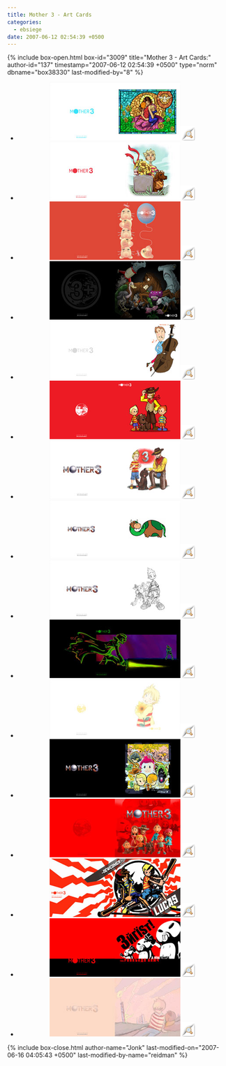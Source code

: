 ```yaml
---
title: Mother 3 - Art Cards
categories:
  - ebsiege
date: 2007-06-12 02:54:39 +0500
---
```

{% include box-open.html box-id="3009" title="Mother 3 - Art Cards:" author-id="137" timestamp="2007-06-12 02:54:39 +0500" type="norm" dbname="box38330" last-modified-by="8" %}
<div style="text-align: center;">
<ul class="thumbprevs">
<li><a href="../pdfs/m3_fanart_01.pdf"><img src="../thumbs/m3_fanart_01.jpg" /></a><a rel="lightbox[mailn]" href="../resized/m3_fanart_01.jpg"><img class="preview" src="../preview.png" title="Preview this card" /></a></li>
<li><a href="../pdfs/m3_fanart_02.pdf"><img src="../thumbs/m3_fanart_02.jpg" /></a><a rel="lightbox[mailn]" href="../resized/m3_fanart_02.jpg"><img class="preview" src="../preview.png" title="Preview this card" /></a></li>
<li><a href="../pdfs/m3_fanart_03.pdf"><img src="../thumbs/m3_fanart_03.jpg" /></a><a rel="lightbox[mailn]" href="../resized/m3_fanart_03.jpg"><img class="preview" src="../preview.png" title="Preview this card" /></a></li>
<li><a href="../pdfs/m3_fanart_04.pdf"><img src="../thumbs/m3_fanart_04.jpg" /></a><a rel="lightbox[mailn]" href="../resized/m3_fanart_04.jpg"><img class="preview" src="../preview.png" title="Preview this card" /></a></li>
<li><a href="../pdfs/m3_fanart_05.pdf"><img src="../thumbs/m3_fanart_05.jpg" /></a><a rel="lightbox[mailn]" href="../resized/m3_fanart_05.jpg"><img class="preview" src="../preview.png" title="Preview this card" /></a></li>
<li><a href="../pdfs/m3_fanart_06.pdf"><img src="../thumbs/m3_fanart_06.jpg" /></a><a rel="lightbox[mailn]" href="../resized/m3_fanart_06.jpg"><img class="preview" src="../preview.png" title="Preview this card" /></a></li>
<li><a href="../pdfs/m3_fanart_07.pdf"><img src="../thumbs/m3_fanart_07.jpg" /></a><a rel="lightbox[mailn]" href="../resized/m3_fanart_07.jpg"><img class="preview" src="../preview.png" title="Preview this card" /></a></li>
<li><a href="../pdfs/m3_fanart_08.pdf"><img src="../thumbs/m3_fanart_08.jpg" /></a><a rel="lightbox[mailn]" href="../resized/m3_fanart_08.jpg"><img class="preview" src="../preview.png" title="Preview this card" /></a></li>
<li><a href="../pdfs/m3_fanart_09.pdf"><img src="../thumbs/m3_fanart_09.jpg" /></a><a rel="lightbox[mailn]" href="../resized/m3_fanart_09.jpg"><img class="preview" src="../preview.png" title="Preview this card" /></a></li>
<li><a href="../pdfs/m3_fanart_10.pdf"><img src="../thumbs/m3_fanart_10.jpg" /></a><a rel="lightbox[mailn]" href="../resized/m3_fanart_10.jpg"><img class="preview" src="../preview.png" title="Preview this card" /></a></li>
<li><a href="../pdfs/m3_fanart_11.pdf"><img src="../thumbs/m3_fanart_11.jpg" /></a><a rel="lightbox[mailn]" href="../resized/m3_fanart_11.jpg"><img class="preview" src="../preview.png" title="Preview this card" /></a></li>
<li><a href="../pdfs/m3_fanart_12.pdf"><img src="../thumbs/m3_fanart_12.jpg" /></a><a rel="lightbox[mailn]" href="../resized/m3_fanart_12.jpg"><img class="preview" src="../preview.png" title="Preview this card" /></a></li>
<li><a href="../pdfs/m3_fanart_13.pdf"><img src="../thumbs/m3_fanart_13.jpg" /></a><a rel="lightbox[mailn]" href="../resized/m3_fanart_13.jpg"><img class="preview" src="../preview.png" title="Preview this card" /></a></li>
<li><a href="../pdfs/m3_fanart_14.pdf"><img src="../thumbs/m3_fanart_14.jpg" /></a><a rel="lightbox[mailn]" href="../resized/m3_fanart_14.jpg"><img class="preview" src="../preview.png" title="Preview this card" /></a></li>
<li><a href="../pdfs/m3_fanart_15.pdf"><img src="../thumbs/m3_fanart_15.jpg" /></a><a rel="lightbox[mailn]" href="../resized/m3_fanart_15.jpg"><img class="preview" src="../preview.png" title="Preview this card" /></a></li>
<li><a href="../pdfs/m3_fanart_16.pdf"><img src="../thumbs/m3_fanart_16.jpg" /></a><a rel="lightbox[mailn]" href="../resized/m3_fanart_16.jpg"><img class="preview" src="../preview.png" title="Preview this card" /></a></li>
</ul></div>
{% include box-close.html author-name="Jonk" last-modified-on="2007-06-16 04:05:43 +0500" last-modified-by-name="reidman" %}
